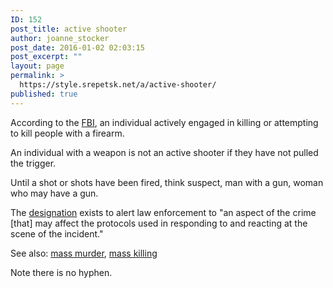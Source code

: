 ```yaml
---
ID: 152
post_title: active shooter
author: joanne_stocker
post_date: 2016-01-02 02:03:15
post_excerpt: ""
layout: page
permalink: >
  https://style.srepetsk.net/a/active-shooter/
published: true
---
```

According to the <a href="https://www.fbi.gov/about-us/office-of-partner-engagement/active-shooter-incidents" target="_blank">FBI</a>, an individual actively engaged in killing or attempting to kill people with a firearm.

An individual with a weapon is not an active shooter if they have not pulled the trigger.
<p class="p1">Until a shot or shots have been fired, think suspect, man with a gun, woman who may have a gun.</p>
<p class="p1">The <a href="https://www.fbi.gov/news/stories/2014/september/fbi-releases-study-on-active-shooter-incidents/pdfs/a-study-of-active-shooter-incidents-in-the-u.s.-between-2000-and-2013" target="_blank">designation</a> exists to alert law enforcement to "an aspect of the crime [that] may affect the protocols used in responding to and reacting at the scene of the incident."</p>
<p class="p1">See also: <a href="https://style.srepetsk.net/m/mass-murder/" target="_blank">mass murder</a>, <a href="https://style.srepetsk.net/m/mass-killing/" target="_blank">mass killing</a></p>
<p class="p1"></p>
<p class="p1">Note there is no hyphen.</p>